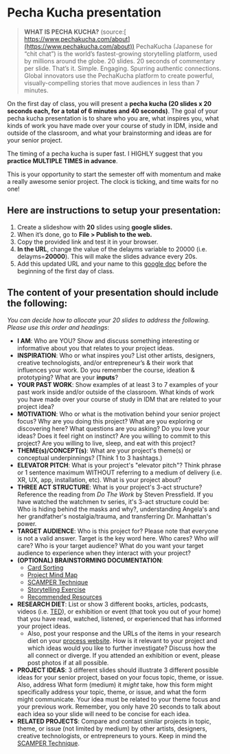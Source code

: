 # Pecha Kucha presentation

> **WHAT IS PECHA KUCHA?** (source:[ https://www.pechakucha.com/about](https://www.pechakucha.com/about)) PechaKucha (Japanese for “chit chat”) is the world’s fastest-growing storytelling platform, used by millions around the globe. 20 slides. 20 seconds of commentary per slide. That’s it. Simple. Engaging. Spurring authentic connections. Global innovators use the PechaKucha platform to create powerful, visually-compelling stories that move audiences in less than 7 minutes.

On the first day of class, you will present a **pecha kucha (20 slides x 20 seconds each, for a total of 6 minutes and 40 seconds)**. The goal of your pecha kucha presentation is to share who you are, what inspires you, what kinds of work you have made over your course of study in IDM, inside and outside of the classroom, and what your brainstorming and ideas are for your senior project.

The timing of a pecha kucha is super fast. I HIGHLY suggest that you **practice MULTIPLE TIMES in advance**.

This is your opportunity to start the semester off with momentum and make a really awesome senior project. The clock is ticking, and time waits for no one!

## Here are instructions to setup your presentation:

1. Create a slideshow with **20** slides using **google slides.**
2. When it’s done, go to **File > Publish to the web.**
3. Copy the provided link and test it in your browser.&#x20;
4. **In the URL**, change the value of the delayms variable to 20000 (i.e. delayms=**20000**). This will make the slides advance every 20s.
5. Add this updated URL and your name to this [google doc](https://docs.google.com/document/d/1OcgV14fQ-5CF06pYlxactQf4kqYFKBWtfOupdwr-h5s/edit?usp=sharing) before the beginning of the first day of class.

## The content of your presentation should include the following:

_You can decide how to allocate your 20 slides to address the following. Please use this order and headings_:

* **I AM**: Who are YOU? Show and discuss something interesting or informative about you that relates to your project ideas.
* **INSPIRATION**: Who or what inspires you? List other artists, designers, creative technologists, and/or entrepreneur’s & their work that influences your work. Do you remember the course, ideation & prototyping? What are your **inputs**?
* **YOUR PAST WORK**: Show examples of at least 3 to 7 examples of your past work inside and/or outside of the classroom. What kinds of work you have made over your course of study in IDM that are related to your project idea?
* **MOTIVATION**: Who or what is the motivation behind your senior project focus? Why are you doing this project? What are you exploring or discovering here? What questions are you asking? Do you love your ideas? Does it feel right on instinct? Are you willing to commit to this project? Are you willing to live, sleep, and eat with this project?
* **THEME(s)/CONCEPT(s)**: What are your project's theme(s) or conceptual underpinnings? (Think 1 to 3 hashtags.)
* **ELEVATOR PITCH**: What is your project's "elevator pitch"? Think phrase or 1 sentence maximum WITHOUT referring to a medium of delivery (i.e. XR, UX, app, installation, etc). What is your project about?
* **THREE ACT STRUCTURE**: What is your project's 3-act structure? Reference the reading from _Do The Work_ by Steven Pressfield. If you have watched the watchmen tv series, it's 3-act structure could be: Who is hiding behind the masks and why?, understanding Angela's and her grandfather's nostalgia/trauma, and transferring Dr. Manhattan's power.
* **TARGET AUDIENCE**: Who is this project for? Please note that everyone is not a valid answer. Target is the key word here. Who cares? Who _will_ care? Who is your target audience? What do you want your target audience to experience when they interact with your project?
* **(OPTIONAL) BRAINSTORMING DOCUMENTATION**:&#x20;
  * [Card Sorting](../brainstorming/card\_sorting.md)
  * [Project Mind Map](http://lifehacker.com/how-to-use-mind-maps-to-unleash-your-brains-creativity-1348869811)&#x20;
  * [SCAMPER Technique](http://www.mindtools.com/pages/article/newCT\_02.htm)
  * [Storytelling Exercise](../brainstorming/storytelling\_exercise.md)
  * [Recommended Resources](../recommended\_resources.md)
* **RESEARCH DIET**: List or show 3 different books, articles, podcasts, videos (i.e. [TED](http://www.ted.com)), or exhibition or event (that took you out of your home) that you have read, watched, listened, or experienced that has informed your project ideas.&#x20;
  * Also, post your response and the URLs of the items in your research diet on your [process website](website.md). How is it relevant to your project and which ideas would you like to further investigate? Discuss how the all connect or diverge. If you attended an exhibition or event, please post photos if at all possible.
* **PROJECT IDEAS**: 3 different slides should illustrate 3 different possible ideas for your senior project, based on your focus topic, theme, or issue. Also, address What form (medium) it _might_ take, how this form might specifically address your topic, theme, or issue, and what the form might communicate. Your idea must be related to your theme focus and your previous work. Remember, you only have 20 seconds to talk about each idea so your slide will need to be concise for each idea.
* **RELATED PROJECTS**: Compare and contast similar projects in topic, theme, or issue (not limited by medium) by other artists, designers, creative technologists, or entrepreneurs to yours. Keep in mind the [SCAMPER Technique](http://www.mindtools.com/pages/article/newCT\_02.htm).
